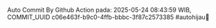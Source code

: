 Auto Commit By Github Action pada: 2025-05-24 08:43:59 WIB, COMMIT_UUID c06e463f-b9c0-4ffb-bbbc-3f87c2573385 #autohijau🗿
